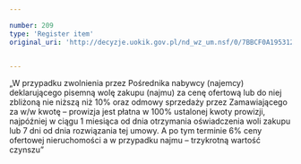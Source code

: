```yaml
---

number: 209
type: 'Register item'
original_uri: 'http://decyzje.uokik.gov.pl/nd_wz_um.nsf/0/7BBCF0A1953128B4C12572DD0032947D?OpenDocument'


---
```


„W przypadku zwolnienia przez Pośrednika nabywcy (najemcy) deklarującego pisemną wolę zakupu (najmu)  za cenę ofertową lub do niej zbliżoną nie niższą niż 10% oraz odmowy sprzedaży przez Zamawiającego za w/w kwotę – prowizja jest płatna w 100% ustalonej kwoty prowizji, najpóźniej w ciągu 1 miesiąca od dnia otrzymania oświadczenia woli zakupu lub 7 dni od dnia rozwiązania tej umowy. A po tym terminie 6% ceny ofertowej nieruchomości a w przypadku najmu – trzykrotną wartość czynszu”
